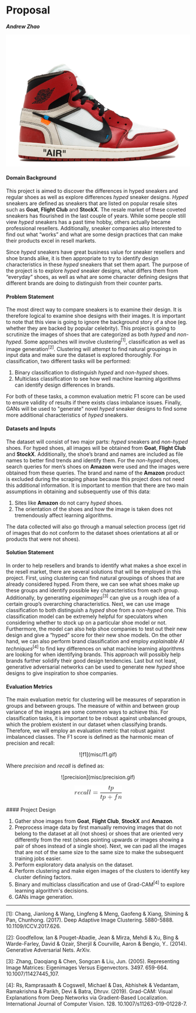 # Proposal
***Andrew Zhao***

![Chicago](misc/chicago.jpg)
#### Domain Background

This project is aimed to discover the differences in hyped sneakers and regular shoes as well as explore differences _hyped_ sneaker designs. _Hyped_ sneakers are defined as sneakers that are listed on popular resale sites such as **Goat**, **Flight Club** and **StockX**. The resale market of these coveted sneakers has flourished in the last couple of years. While some people still view _hyped_ sneakers has a past time hobby, others actually became professional resellers. Additionally, sneaker companies also interested to find out what “works” and what are some design practices that can make their products excel in resell markets.

Since _hyped_ sneakers have great business value for sneaker resellers and shoe brands alike, it is then appropriate to try to identify design characteristics in these _hyped_ sneakers that set them apart. The purpose of the project is to explore _hyped_ sneaker designs, what differs them from “everyday” shoes, as well as what are some character defining designs that different brands are doing to distinguish from their counter parts. 

#### Problem Statement

The most direct way to compare sneakers is to examine their design. It is therefore logical to examine shoe designs with their images. It is important to note that this view is going to ignore the background story of a shoe (eg. whether they are backed by popular celebrity). This project is going to scrutinize the images of shoes that are categorized as both _hyped_ and _non-hyped_. Some approaches will involve clustering<sup>[1]</sup>, classification as well as image generation<sup>[2]</sup>. Clustering will attempt to find natural groupings in input data and make sure the dataset is explored thoroughly. For classification, two different tasks will be performed:

1. Binary classification to distinguish _hyped_ and _non-hyped_ shoes.
2. Multiclass classification to see how well machine learning algorithms can identify design differences in brands.

For both of these tasks, a common evaluation metric F1 score can be used to ensure validity of results if there exists class imbalance issues. Finally, GANs will be used to "generate" novel _hyped_ sneaker designs to find some more additional characteristics of _hyped_ sneakers.

#### Datasets and Inputs

The dataset will consist of two major parts: _hyped_ sneakers and _non-hyped_ shoes. For hyped shoes, all images will be obtained from **Goat**, **Flight Club** and **StockX**. Additionally, the shoe’s brand and names are included as file names to better find trends and identify them. For the _non-hyped_ shoes, search queries for men’s shoes on **Amazon** were used and the images were obtained from these queries. The brand and name of the **Amazon** product is excluded during the scraping phase because this project does not need this additional information. It is important to mention that there are two main assumptions in obtaining and subsequently use of this data:

1. Sites like **Amazon** do not carry _hyped_ shoes.
2. The orientation of the shoes and how the image is taken does not tremendously affect learning algorithms.

The data collected will also go through a manual selection process (get rid of images that do not conform to the dataset shoes orientations at all or products that were not shoes).

#### Solution Statement

In order to help resellers and brands to identify what makes a shoe excel in the resell market, there are several solutions that will be employed in this project. First, using clustering can find natural groupings of shoes that are already considered hyped. From there, we can see what shoes make up these groups and identify possible key characteristics from each group. Additionally, by generating _eigenimages_<sup>[3]</sup> can give us a rough idea of a certain group’s overarching characteristics. Next, we can use image classification to both distinguish a _hyped_ shoe from a _non-hyped_ one. This classification model can be extremely helpful for speculators when considering whether to stock up on a particular shoe model or not. Furthermore, the model can also help shoe companies to test out their new design and give a “hyped” score for their new shoe models. On the other hand, we can also perform brand classification and employ _explainable AI techniques_<sup>[4]</sup> to find key differences on what machine learning algorithms are looking for when identifying brands. This approach will possibly help brands further solidify their good design tendencies. Last but not least, generative adversarial networks can be used to generate new _hyped_ shoe designs to give inspiration to shoe companies.

#### Evaluation Metrics

The main evaluation metric for clustering will be measures of separation in groups and between groups. The measure of within and between group variance of the images are some common ways to achieve this. For classification tasks, it is important to be robust against unbalanced groups, which the problem existent in our dataset when classifying brands. Therefore, we will employ an evaluation metric that robust against imbalanced classes. The F1 score is defined as the harmonic mean of precision and recall:

<center>![f1](misc/f1.gif)</center>

Where _precision_ and _recall_ is defined as:
<center>
![precision](misc/precision.gif)

![recall](misc/recall.gif)
</center>
#### Project Design

1. Gather shoe images from **Goat**, **Flight Club**, **StockX** and **Amazon**.
2. Preprocess image data by first manually removing images that do not belong to the dataset at all (not shoes) or shoes that are oriented very differently from the rest (shoes pointing upwards or images showing a pair of shoes instead of a single shoe). Next, we can pad all the images that are not of the same size to the same size to make the subsequent training jobs easier.
3. Perform exploratory data analysis on the dataset.
4. Perform clustering and make eigen images of the clusters to identify key cluster defining factors.
5. Binary and multiclass classification and use of Grad-CAM<sup>[4]</sup> to explore learning algorithm's decisions.
6. GANs image generation.

---
[1]: Chang, Jianlong & Wang, Lingfeng & Meng, Gaofeng & Xiang, Shiming & Pan, Chunhong. (2017). Deep Adaptive Image Clustering. 5880-5888. 10.1109/ICCV.2017.626. 

[2]: Goodfellow, Ian & Pouget-Abadie, Jean & Mirza, Mehdi & Xu, Bing & Warde-Farley, David & Ozair, Sherjil & Courville, Aaron & Bengio, Y.. (2014). Generative Adversarial Nets. ArXiv. 

[3]: Zhang, Daoqiang & Chen, Songcan & Liu, Jun. (2005). Representing Image Matrices: Eigenimages Versus Eigenvectors. 3497. 659-664. 10.1007/11427445_107. 

[4]: Rs, Ramprasaath & Cogswell, Michael & Das, Abhishek & Vedantam, Ramakrishna & Parikh, Devi & Batra, Dhruv. (2019). Grad-CAM: Visual Explanations from Deep Networks via Gradient-Based Localization. International Journal of Computer Vision. 128. 10.1007/s11263-019-01228-7. 